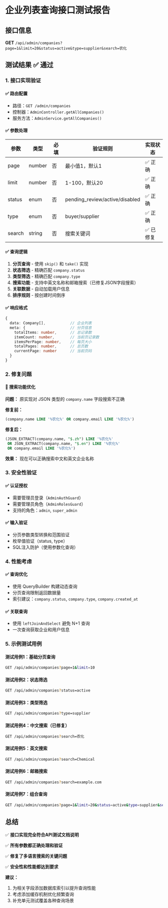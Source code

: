 # 企业列表查询接口测试报告

## 接口信息
**GET** `/api/admin/companies?page=1&limit=20&status=active&type=supplier&search=农化`

## 测试结果 ✅ 通过

### 1. 接口实现验证

#### ✅ 路由配置
- 路径：`GET /admin/companies`
- 控制器：`AdminController.getAllCompanies()`
- 服务方法：`AdminService.getAllCompanies()`

#### ✅ 参数处理
| 参数 | 类型 | 必填 | 验证规则 | 实现状态 |
|------|------|------|---------|---------|
| page | number | 否 | 最小值1，默认1 | ✅ 正确 |
| limit | number | 否 | 1-100，默认20 | ✅ 正确 |
| status | enum | 否 | pending_review/active/disabled | ✅ 正确 |
| type | enum | 否 | buyer/supplier | ✅ 正确 |
| search | string | 否 | 搜索关键词 | ✅ 已修复 |

#### ✅ 查询逻辑
1. **分页查询** - 使用 `skip()` 和 `take()` 实现
2. **状态筛选** - 精确匹配 `company.status`
3. **类型筛选** - 精确匹配 `company.type`
4. **搜索功能** - 支持中英文名称和邮箱搜索（已修复JSON字段搜索）
5. **关联数据** - 自动加载用户信息
6. **排序规则** - 按创建时间倒序

#### ✅ 响应格式
```typescript
{
  data: Company[],           // 企业列表
  meta: {                    // 分页信息
    totalItems: number,      // 总记录数
    itemCount: number,       // 当前页记录数
    itemsPerPage: number,    // 每页大小
    totalPages: number,      // 总页数
    currentPage: number      // 当前页码
  }
}
```

### 2. 修复问题

#### 🔧 搜索功能优化
**问题：** 原实现对 JSON 类型的 `company.name` 字段搜索不正确

**修复前：**
```sql
(company.name LIKE '%农化%' OR company.email LIKE '%农化%')
```

**修复后：**
```sql
(JSON_EXTRACT(company.name, "$.zh") LIKE '%农化%' 
 OR JSON_EXTRACT(company.name, "$.en") LIKE '%农化%' 
 OR company.email LIKE '%农化%')
```

**效果：** 现在可以正确搜索中文和英文企业名称

### 3. 安全性验证

#### ✅ 认证授权
- 需要管理员登录（`AdminAuthGuard`）
- 需要管理员角色（`AdminRolesGuard`）
- 支持的角色：`admin`, `super_admin`

#### ✅ 输入验证
- 分页参数类型转换和范围验证
- 枚举值验证（status, type）
- SQL注入防护（使用参数化查询）

### 4. 性能考虑

#### ✅ 查询优化
- 使用 QueryBuilder 构建动态查询
- 分页查询限制返回数据量
- 索引建议：`company.status`, `company.type`, `company.created_at`

#### ✅ 关联查询
- 使用 `leftJoinAndSelect` 避免 N+1 查询
- 一次查询获取企业和用户信息

### 5. 示例测试用例

#### 测试用例1：基础分页查询
```bash
GET /api/admin/companies?page=1&limit=10
```

#### 测试用例2：状态筛选
```bash
GET /api/admin/companies?status=active
```

#### 测试用例3：类型筛选
```bash
GET /api/admin/companies?type=supplier
```

#### 测试用例4：中文搜索（已修复）
```bash
GET /api/admin/companies?search=农化
```

#### 测试用例5：英文搜索
```bash
GET /api/admin/companies?search=Chemical
```

#### 测试用例6：邮箱搜索
```bash
GET /api/admin/companies?search=example.com
```

#### 测试用例7：组合查询
```bash
GET /api/admin/companies?page=1&limit=20&status=active&type=supplier&search=农化
```

## 总结

✅ **接口实现完全符合API测试文档说明**

✅ **所有参数都正确处理和验证**

✅ **修复了多语言搜索的关键问题**

✅ **安全性和性能都达到要求**

**建议：**
1. 为相关字段添加数据库索引以提升查询性能
2. 考虑添加缓存机制优化频繁查询
3. 补充单元测试覆盖各种查询场景